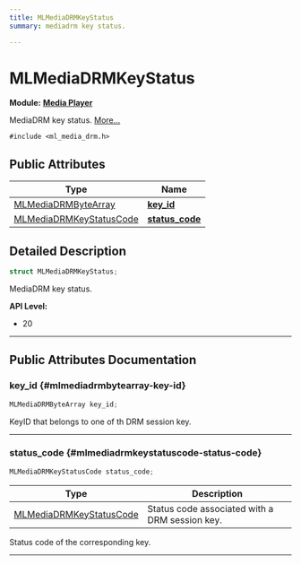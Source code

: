 ```yaml
---
title: MLMediaDRMKeyStatus
summary: mediadrm key status. 

---
```


# MLMediaDRMKeyStatus

**Module:** **[Media Player](/versioned_docs/version-14-Jun-2023/api-ref/api/Modules/group___media_player/group___media_player.md)**



MediaDRM key status.  [More...](#detailed-description)


`#include <ml_media_drm.h>`

## Public Attributes

| Type           | Name           |
| -------------- | -------------- |
| [MLMediaDRMByteArray](/versioned_docs/version-14-Jun-2023/api-ref/api/Modules/group___media_player/struct_m_l_media_d_r_m_byte_array.md) | **[key_id](/versioned_docs/version-14-Jun-2023/api-ref/api/Modules/group___media_player/struct_m_l_media_d_r_m_key_status.md#mlmediadrmbytearray-key-id)**  |
| [MLMediaDRMKeyStatusCode](/versioned_docs/version-14-Jun-2023/api-ref/api/Modules/group___media_player/group___media_player.md#enums-mlmediadrmkeystatuscode) | **[status_code](/versioned_docs/version-14-Jun-2023/api-ref/api/Modules/group___media_player/struct_m_l_media_d_r_m_key_status.md#mlmediadrmkeystatuscode-status-code)**  |

## Detailed Description

```cpp
struct MLMediaDRMKeyStatus;
```

MediaDRM key status. 




**API Level:**
  * 20




-----------
## Public Attributes Documentation

### key_id {#mlmediadrmbytearray-key-id}

```cpp
MLMediaDRMByteArray key_id;
```


KeyID that belongs to one of th DRM session key. 





-----------

### status_code {#mlmediadrmkeystatuscode-status-code}

```cpp
MLMediaDRMKeyStatusCode status_code;
```



| Type | Description |
|--|--|
| [MLMediaDRMKeyStatusCode](/versioned_docs/version-14-Jun-2023/api-ref/api/Modules/group___media_player/group___media_player.md#enums-mlmediadrmkeystatuscode) | Status code associated with a DRM session key.  |


Status code of the corresponding key. 





-----------


